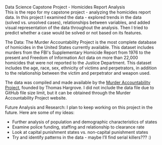 Data Science Capstone Project - Homicides Report Analysis  
This is the repo for my capstone project - analyzing the homicides report data. In this project I examined the data - explored trends in the data (solved vs. unsolved cases), relationships between variables, and added visual representation of the data throughout the analysis. Then I tried to predict whether a case would be solved or not based on its features.

The Data:
The Murder Accountability Project is the most complete database of homicides in the United States currently available. This dataset includes murders from the FBI's Supplementary Homicide Report from 1976 to the present and Freedom of Information Act data on more than 22,000 homicides that were not reported to the Justice Department. This dataset includes the age, race, sex, ethnicity of victims and perpetrators, in addition to the relationship between the victim and perpetrator and weapon used.

The data was compiled and made available by the [Murder Accountability Project](http://www.murderdata.org/), founded by Thomas Hargrove. I did not include the data file due to GitHub file size limit, but it can be obtained through the Murder Accountability Project website.

Future Analysis and Research:
I plan to keep working on this project in the future. Here are some of my ideas:
* Further analysis of population and demographic characteristics of states
* Examine police funding, staffing and relationship to clearance rate
* Look at capital punishment states vs. non-capital punishment states
* Try and identify patterns in the data - maybe I’ll find serial killers??? :) 
